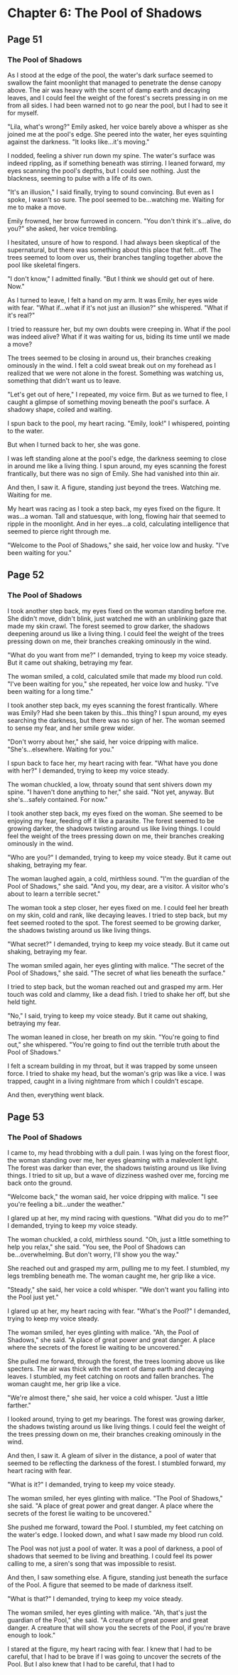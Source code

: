 # Chapter 6: The Pool of Shadows


## Page 51
### The Pool of Shadows

As I stood at the edge of the pool, the water's dark surface seemed to swallow the faint moonlight that managed to penetrate the dense canopy above. The air was heavy with the scent of damp earth and decaying leaves, and I could feel the weight of the forest's secrets pressing in on me from all sides. I had been warned not to go near the pool, but I had to see it for myself.

"Lila, what's wrong?" Emily asked, her voice barely above a whisper as she joined me at the pool's edge. She peered into the water, her eyes squinting against the darkness. "It looks like...it's moving."

I nodded, feeling a shiver run down my spine. The water's surface was indeed rippling, as if something beneath was stirring. I leaned forward, my eyes scanning the pool's depths, but I could see nothing. Just the blackness, seeming to pulse with a life of its own.

"It's an illusion," I said finally, trying to sound convincing. But even as I spoke, I wasn't so sure. The pool seemed to be...watching me. Waiting for me to make a move.

Emily frowned, her brow furrowed in concern. "You don't think it's...alive, do you?" she asked, her voice trembling.

I hesitated, unsure of how to respond. I had always been skeptical of the supernatural, but there was something about this place that felt...off. The trees seemed to loom over us, their branches tangling together above the pool like skeletal fingers.

"I don't know," I admitted finally. "But I think we should get out of here. Now."

As I turned to leave, I felt a hand on my arm. It was Emily, her eyes wide with fear. "What if...what if it's not just an illusion?" she whispered. "What if it's real?"

I tried to reassure her, but my own doubts were creeping in. What if the pool was indeed alive? What if it was waiting for us, biding its time until we made a move?

The trees seemed to be closing in around us, their branches creaking ominously in the wind. I felt a cold sweat break out on my forehead as I realized that we were not alone in the forest. Something was watching us, something that didn't want us to leave.

"Let's get out of here," I repeated, my voice firm. But as we turned to flee, I caught a glimpse of something moving beneath the pool's surface. A shadowy shape, coiled and waiting.

I spun back to the pool, my heart racing. "Emily, look!" I whispered, pointing to the water.

But when I turned back to her, she was gone.

I was left standing alone at the pool's edge, the darkness seeming to close in around me like a living thing. I spun around, my eyes scanning the forest frantically, but there was no sign of Emily. She had vanished into thin air.

And then, I saw it. A figure, standing just beyond the trees. Watching me. Waiting for me.

My heart was racing as I took a step back, my eyes fixed on the figure. It was...a woman. Tall and statuesque, with long, flowing hair that seemed to ripple in the moonlight. And in her eyes...a cold, calculating intelligence that seemed to pierce right through me.

"Welcome to the Pool of Shadows," she said, her voice low and husky. "I've been waiting for you."

## Page 52
### The Pool of Shadows

I took another step back, my eyes fixed on the woman standing before me. She didn't move, didn't blink, just watched me with an unblinking gaze that made my skin crawl. The forest seemed to grow darker, the shadows deepening around us like a living thing. I could feel the weight of the trees pressing down on me, their branches creaking ominously in the wind.

"What do you want from me?" I demanded, trying to keep my voice steady. But it came out shaking, betraying my fear.

The woman smiled, a cold, calculated smile that made my blood run cold. "I've been waiting for you," she repeated, her voice low and husky. "I've been waiting for a long time."

I took another step back, my eyes scanning the forest frantically. Where was Emily? Had she been taken by this...this thing? I spun around, my eyes searching the darkness, but there was no sign of her. The woman seemed to sense my fear, and her smile grew wider.

"Don't worry about her," she said, her voice dripping with malice. "She's...elsewhere. Waiting for you."

I spun back to face her, my heart racing with fear. "What have you done with her?" I demanded, trying to keep my voice steady.

The woman chuckled, a low, throaty sound that sent shivers down my spine. "I haven't done anything to her," she said. "Not yet, anyway. But she's...safely contained. For now."

I took another step back, my eyes fixed on the woman. She seemed to be enjoying my fear, feeding off it like a parasite. The forest seemed to be growing darker, the shadows twisting around us like living things. I could feel the weight of the trees pressing down on me, their branches creaking ominously in the wind.

"Who are you?" I demanded, trying to keep my voice steady. But it came out shaking, betraying my fear.

The woman laughed again, a cold, mirthless sound. "I'm the guardian of the Pool of Shadows," she said. "And you, my dear, are a visitor. A visitor who's about to learn a terrible secret."

The woman took a step closer, her eyes fixed on me. I could feel her breath on my skin, cold and rank, like decaying leaves. I tried to step back, but my feet seemed rooted to the spot. The forest seemed to be growing darker, the shadows twisting around us like living things.

"What secret?" I demanded, trying to keep my voice steady. But it came out shaking, betraying my fear.

The woman smiled again, her eyes glinting with malice. "The secret of the Pool of Shadows," she said. "The secret of what lies beneath the surface."

I tried to step back, but the woman reached out and grasped my arm. Her touch was cold and clammy, like a dead fish. I tried to shake her off, but she held tight.

"No," I said, trying to keep my voice steady. But it came out shaking, betraying my fear.

The woman leaned in close, her breath on my skin. "You're going to find out," she whispered. "You're going to find out the terrible truth about the Pool of Shadows."

I felt a scream building in my throat, but it was trapped by some unseen force. I tried to shake my head, but the woman's grip was like a vice. I was trapped, caught in a living nightmare from which I couldn't escape.

And then, everything went black.

## Page 53
### The Pool of Shadows

I came to, my head throbbing with a dull pain. I was lying on the forest floor, the woman standing over me, her eyes gleaming with a malevolent light. The forest was darker than ever, the shadows twisting around us like living things. I tried to sit up, but a wave of dizziness washed over me, forcing me back onto the ground.

"Welcome back," the woman said, her voice dripping with malice. "I see you're feeling a bit...under the weather."

I glared up at her, my mind racing with questions. "What did you do to me?" I demanded, trying to keep my voice steady.

The woman chuckled, a cold, mirthless sound. "Oh, just a little something to help you relax," she said. "You see, the Pool of Shadows can be...overwhelming. But don't worry, I'll show you the way."

She reached out and grasped my arm, pulling me to my feet. I stumbled, my legs trembling beneath me. The woman caught me, her grip like a vice.

"Steady," she said, her voice a cold whisper. "We don't want you falling into the Pool just yet."

I glared up at her, my heart racing with fear. "What's the Pool?" I demanded, trying to keep my voice steady.

The woman smiled, her eyes glinting with malice. "Ah, the Pool of Shadows," she said. "A place of great power and great danger. A place where the secrets of the forest lie waiting to be uncovered."

She pulled me forward, through the forest, the trees looming above us like specters. The air was thick with the scent of damp earth and decaying leaves. I stumbled, my feet catching on roots and fallen branches. The woman caught me, her grip like a vice.

"We're almost there," she said, her voice a cold whisper. "Just a little farther."

I looked around, trying to get my bearings. The forest was growing darker, the shadows twisting around us like living things. I could feel the weight of the trees pressing down on me, their branches creaking ominously in the wind.

And then, I saw it. A gleam of silver in the distance, a pool of water that seemed to be reflecting the darkness of the forest. I stumbled forward, my heart racing with fear.

"What is it?" I demanded, trying to keep my voice steady.

The woman smiled, her eyes glinting with malice. "The Pool of Shadows," she said. "A place of great power and great danger. A place where the secrets of the forest lie waiting to be uncovered."

She pushed me forward, toward the Pool. I stumbled, my feet catching on the water's edge. I looked down, and what I saw made my blood run cold.

The Pool was not just a pool of water. It was a pool of darkness, a pool of shadows that seemed to be living and breathing. I could feel its power calling to me, a siren's song that was impossible to resist.

And then, I saw something else. A figure, standing just beneath the surface of the Pool. A figure that seemed to be made of darkness itself.

"What is that?" I demanded, trying to keep my voice steady.

The woman smiled, her eyes glinting with malice. "Ah, that's just the guardian of the Pool," she said. "A creature of great power and great danger. A creature that will show you the secrets of the Pool, if you're brave enough to look."

I stared at the figure, my heart racing with fear. I knew that I had to be careful, that I had to be brave if I was going to uncover the secrets of the Pool. But I also knew that I had to be careful, that I had to
